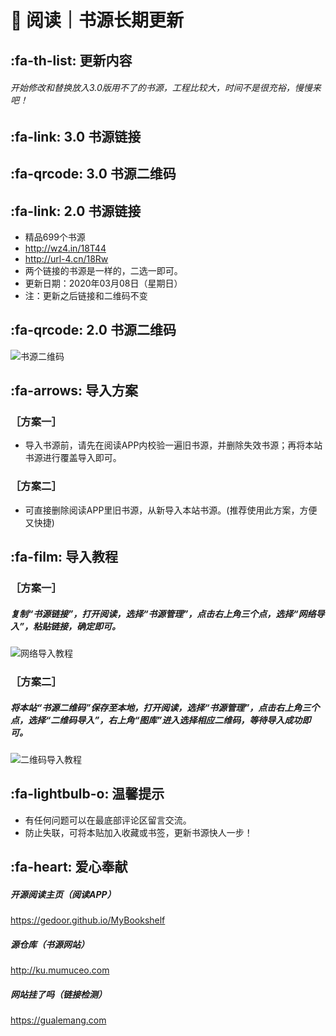 # 📖 阅读｜书源长期更新

##  :fa-th-list: 更新内容

###### 开始修改和替换放入3.0版用不了的书源，工程比较大，时间不是很充裕，慢慢来吧！

##  :fa-link: 3.0 书源链接

##  :fa-qrcode: 3.0 书源二维码


##  :fa-link: 2.0 书源链接

- 精品699个书源
- http://wz4.in/18T44
- http://url-4.cn/18Rw
- 两个链接的书源是一样的，二选一即可。
- 更新日期：2020年03月08日（星期日）
- 注：更新之后链接和二维码不变

##  :fa-qrcode: 2.0 书源二维码

![书源二维码](https://images.gitee.com/uploads/images/2020/0112/161800_f306b3ea_5572791.png "书源二维码.png")

##  :fa-arrows: 导入方案

### ［方案一］
- 导入书源前，请先在阅读APP内校验一遍旧书源，并删除失效书源；再将本站书源进行覆盖导入即可。

### ［方案二］
- 可直接删除阅读APP里旧书源，从新导入本站书源。(推荐使用此方案，方便又快捷)


##  :fa-film: 导入教程

### ［方案一］
##### 复制“书源链接”，打开阅读，选择“书源管理”，点击右上角三个点，选择“网络导入”，粘贴链接，确定即可。
![网络导入教程](https://images.gitee.com/uploads/images/2020/0116/043317_4866ecb8_5572791.png "网络导入.png")

### ［方案二］
##### 将本站“书源二维码”保存至本地，打开阅读，选择“书源管理”，点击右上角三个点，选择“二维码导入”，右上角“图库”进入选择相应二维码，等待导入成功即可。
![二维码导入教程](https://images.gitee.com/uploads/images/2020/0116/045835_d9f8b4cd_5572791.png "二维码导入.png")

##  :fa-lightbulb-o: 温馨提示

- 有任何问题可以在最底部评论区留言交流。
- 防止失联，可将本贴加入收藏或书签，更新书源快人一步！

##  :fa-heart: 爱心奉献

##### 开源阅读主页（阅读APP）
https://gedoor.github.io/MyBookshelf

##### 源仓库（书源网站）
http://ku.mumuceo.com

##### 网站挂了吗（链接检测）
https://gualemang.com